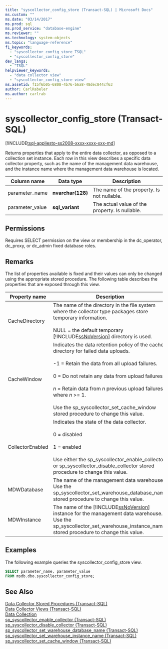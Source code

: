 ```yaml
---
title: "syscollector_config_store (Transact-SQL) | Microsoft Docs"
ms.custom: ""
ms.date: "03/14/2017"
ms.prod: sql
ms.prod_service: "database-engine"
ms.reviewer: ""
ms.technology: system-objects
ms.topic: "language-reference"
f1_keywords: 
  - "syscollector_config_store_TSQL"
  - "syscollector_config_store"
dev_langs: 
  - "TSQL"
helpviewer_keywords: 
  - "data collector view"
  - "syscollector_config_store view"
ms.assetid: f15f6b05-6808-4b76-b6a8-48dec844cf63
author: CarlRabeler
ms.author: carlrab
---
```

# syscollector_config_store (Transact-SQL)
[!INCLUDE[tsql-appliesto-ss2008-xxxx-xxxx-xxx-md](../../includes/tsql-appliesto-ss2008-xxxx-xxxx-xxx-md.md)]

  Returns properties that apply to the entire data collector, as opposed to a collection set instance. Each row in this view describes a specific data collector property, such as the name of the management data warehouse, and the instance name where the management data warehouse is located.  
  
|Column name|Data type|Description|  
|-----------------|---------------|-----------------|  
|parameter_name|**nvarchar(128)**|The name of the property. Is not nullable.|  
|parameter_value|**sql_variant**|The actual value of the property. Is nullable.|  
  
## Permissions  
 Requires SELECT permission on the view or membership in the dc_operator, dc_proxy, or dc_admin fixed database roles.  
  
## Remarks  
 The list of properties available is fixed and their values can only be changed using the appropriate stored procedure. The following table describes the properties that are exposed through this view.  
  
|Property name|Description|  
|-------------------|-----------------|  
|CacheDirectory|The name of the directory in the file system where the collector type packages store temporary information.<br /><br /> NULL = the default temporary [!INCLUDE[ssNoVersion](../../includes/ssnoversion-md.md)] directory is used.|  
|CacheWindow|Indicates the data retention policy of the cache directory for failed data uploads.<br /><br /> -1 = Retain the data from all upload failures.<br /><br /> 0 = Do not retain any data from upload failures.<br /><br /> *n* = Retain data from *n* previous upload failures, where *n* >= 1.<br /><br /> Use the sp_syscollector_set_cache_window stored procedure to change this value.|  
|CollectorEnabled|Indicates the state of the data collector.<br /><br /> 0 = disabled<br /><br /> 1 = enabled<br /><br /> Use either the sp_syscollector_enable_collector or sp_syscollector_disable_collector stored procedure to change this value.|  
|MDWDatabase|The name of the management data warehouse. Use the sp_syscollector_set_warehouse_database_name stored procedure to change this value.|  
|MDWInstance|The name of the [!INCLUDE[ssNoVersion](../../includes/ssnoversion-md.md)] instance for the management data warehouse. Use the sp_syscollector_set_warehouse_instance_name stored procedure to change this value.|  
  
## Examples  
 The following example queries the syscollector_config_store view.  
  
```sql  
SELECT parameter_name, parameter_value  
FROM msdb.dbo.syscollector_config_store;  
```  
  
## See Also  
 [Data Collector Stored Procedures &#40;Transact-SQL&#41;](../../relational-databases/system-stored-procedures/data-collector-stored-procedures-transact-sql.md)   
 [Data Collector Views &#40;Transact-SQL&#41;](../../relational-databases/system-catalog-views/data-collector-views-transact-sql.md)   
 [Data Collection](../../relational-databases/data-collection/data-collection.md)   
 [sp_syscollector_enable_collector &#40;Transact-SQL&#41;](../../relational-databases/system-stored-procedures/sp-syscollector-enable-collector-transact-sql.md)   
 [sp_syscollector_disable_collector &#40;Transact-SQL&#41;](../../relational-databases/system-stored-procedures/sp-syscollector-disable-collector-transact-sql.md)   
 [sp_syscollector_set_warehouse_database_name &#40;Transact-SQL&#41;](../../relational-databases/system-stored-procedures/sp-syscollector-set-warehouse-database-name-transact-sql.md)   
 [sp_syscollector_set_warehouse_instance_name &#40;Transact-SQL&#41;](../../relational-databases/system-stored-procedures/sp-syscollector-set-warehouse-instance-name-transact-sql.md)   
 [sp_syscollector_set_cache_window &#40;Transact-SQL&#41;](../../relational-databases/system-stored-procedures/sp-syscollector-set-cache-window-transact-sql.md)  
  
  
